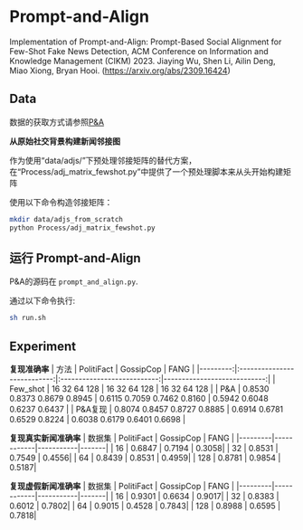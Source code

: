 # Prompt-and-Align
Implementation of Prompt-and-Align: Prompt-Based Social Alignment for Few-Shot Fake News Detection, ACM Conference on Information and Knowledge Management (CIKM) 2023. Jiaying Wu, Shen Li, Ailin Deng, Miao Xiong, Bryan Hooi. (https://arxiv.org/abs/2309.16424)

## Data
数据的获取方式请参照[P&A](https://github.com/jiayingwu19/Prompt-and-Align)

**从原始社交背景构建新闻邻接图** 

作为使用“data/adjs/”下预处理邻接矩阵的替代方案，在“Process/adj_matrix_fewshot.py”中提供了一个预处理脚本来从头开始构建矩阵

使用以下命令构造邻接矩阵：

```bash
mkdir data/adjs_from_scratch
python Process/adj_matrix_fewshot.py
```

## 运行 Prompt-and-Align

P&A的源码在 `prompt_and_align.py`. 

通过以下命令执行:

```bash
sh run.sh
```

## Experiment
**复现准确率**
|     方法 |          PolitiFact         |          GossipCop          | FANG                        |
|---------:|:---------------------------:|:---------------------------:|----------------------------:|
| Few_shot |   16     32    64    128   | 16    32     64  128     | 16     32     64    128     |
| P&A      | 0.8530 0.8373 0.8679 0.8945 | 0.6115 0.7059 0.7462 0.8160 | 0.5942 0.6048 0.6237 0.6437 |
| P&A复现  | 0.8074 0.8457 0.8727 0.8885 | 0.6914 0.6781 0.6529 0.8224 | 0.6038 0.6179 0.6401 0.6698 |

**复现真实新闻准确率**
| 数据集 | PolitiFact | GossipCop | FANG  |
|---------|------------|-----------|-------|
| 16      | 0.6847     | 0.7194    | 0.3058|
| 32      | 0.8531     | 0.7549    | 0.4556|
| 64      | 0.8439     | 0.8531    | 0.4959|
| 128     | 0.8781     | 0.9854    | 0.5187|

**复现虚假新闻准确率**
| 数据集 | PolitiFact | GossipCop | FANG  |
|---------|------------|-----------|-------|
| 16      | 0.9301     | 0.6634    | 0.9017|
| 32      | 0.8383     | 0.6012    | 0.7802|
| 64      | 0.9015     | 0.4528    | 0.7843|
| 128     | 0.8988     | 0.6595    | 0.7818|
